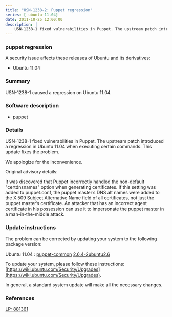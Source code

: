 ```yaml
---
title: "USN-1238-2: Puppet regression"
series: [ ubuntu-11.04]
date: 2011-10-25 12:00:00
description: |
    USN-1238-1 fixed vulnerabilities in Puppet. The upstream patch introduced a regression in Ubuntu 11.04 when executing certain commands. This update fixes the problem.
--- 
```

 
 


### puppet regression

A security issue affects these releases of Ubuntu and its derivatives:

* Ubuntu 11.04

### Summary

USN-1238-1 caused a regression on Ubuntu 11.04. 

### Software description

* puppet 

### Details

USN-1238-1 fixed vulnerabilities in Puppet. The upstream patch introduced a regression in Ubuntu 11.04 when executing certain commands. This update fixes the problem.

We apologize for the inconvenience.

Original advisory details:

 It was discovered that Puppet incorrectly handled the non-default &quot;certdnsnames&quot; option when generating certificates. If this setting was added to puppet.conf, the puppet master’s DNS alt names were added to the X.509 Subject Alternative Name field of all certificates, not just the puppet master’s certificate. An attacker that has an incorrect agent certificate in his possession can use it to impersonate the puppet master in a man-in-the-middle attack. 

### Update instructions

The problem can be corrected by updating your system to the following package version:

Ubuntu 11.04
 : [puppet-common](https://launchpad.net/ubuntu/+source/puppet) <span> [2.6.4-2ubuntu2.6](https://launchpad.net/ubuntu/+source/puppet/2.6.4-2ubuntu2.6) </span> 

To update your system, please follow these instructions: [https://wiki.ubuntu.com/Security/Upgrades](https://wiki.ubuntu.com/Security/Upgrades).

In general, a standard system update will make all the necessary changes. 

### References

 
 [LP: 881361](https://launchpad.net/bugs/881361)
 

